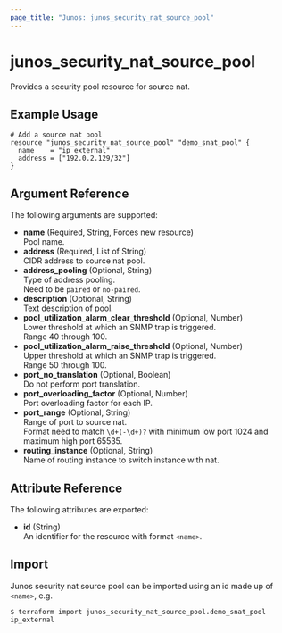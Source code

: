 ```yaml
---
page_title: "Junos: junos_security_nat_source_pool"
---
```


# junos_security_nat_source_pool

Provides a security pool resource for source nat.

## Example Usage

```hcl
# Add a source nat pool
resource "junos_security_nat_source_pool" "demo_snat_pool" {
  name    = "ip_external"
  address = ["192.0.2.129/32"]
}
```

## Argument Reference

The following arguments are supported:

- **name** (Required, String, Forces new resource)  
  Pool name.
- **address** (Required, List of String)  
  CIDR address to source nat pool.
- **address_pooling** (Optional, String)  
  Type of address pooling.  
  Need to be `paired` or `no-paired`.
- **description** (Optional, String)  
  Text description of pool.
- **pool_utilization_alarm_clear_threshold** (Optional, Number)  
  Lower threshold at which an SNMP trap is triggered.  
  Range 40 through 100.
- **pool_utilization_alarm_raise_threshold** (Optional, Number)  
  Upper threshold at which an SNMP trap is triggered.  
  Range 50 through 100.
- **port_no_translation** (Optional, Boolean)  
  Do not perform port translation.
- **port_overloading_factor** (Optional, Number)  
  Port overloading factor for each IP.
- **port_range** (Optional, String)  
  Range of port to source nat.  
  Format need to match `\d+(-\d+)?` with minimum low port 1024 and maximum high port 65535.
- **routing_instance** (Optional, String)  
  Name of routing instance to switch instance with nat.

## Attribute Reference

The following attributes are exported:

- **id** (String)  
  An identifier for the resource with format `<name>`.

## Import

Junos security nat source pool can be imported using an id made up of `<name>`, e.g.

```shell
$ terraform import junos_security_nat_source_pool.demo_snat_pool ip_external
```
